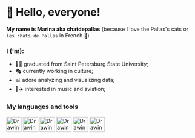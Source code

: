 # 👋 Hello, everyone!

**My name is Marina aka chatdepallas** (because I love the Pallas's cats or `les chats de Pallas` in French 🐾)

### I ('m):
- 👩‍🎓 graduated from Saint Petersburg State University;
- 🎭 currently working in culture;
- 📊 adore analyzing and visualizing data;
- 🎹✈️ interested in music and aviation;

### My languages and tools

<tr>
    <td> <img src="https://cdn.jsdelivr.net/gh/devicons/devicon/icons/python/python-original.svg" alt="Drawing" style="width: 40px;"/> </td>
    <td> <img src="https://cdn.jsdelivr.net/gh/devicons/devicon/icons/postgresql/postgresql-original.svg" alt="Drawing" style="width: 40px;"/> </td>
    <td> <img src="https://www.tableau.com/sites/default/files/2022-04/TableauLogo_RGB.png" alt="Drawing" style="width: 40px;"/> </td>
    <td> <img src="https://cdn.jsdelivr.net/gh/devicons/devicon/icons/jupyter/jupyter-original.svg" alt="Drawing" style="width: 40px;"/> </td>
    <td> <img src="https://cdn.jsdelivr.net/gh/devicons/devicon/icons/github/github-original.svg" alt="Drawing" style="width: 40px;"/> </td>
    <td> <img src="https://cdn.jsdelivr.net/gh/devicons/devicon/icons/canva/canva-original.svg" alt="Drawing" style="width: 40px;"/> </td>
</tr>
